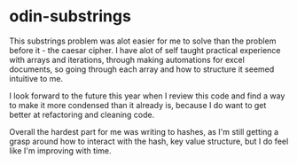 # odin-substrings

This substrings problem was alot easier for me to solve than the problem before it - the caesar cipher. I have alot of self taught practical experience with arrays and iterations, through making automations for excel documents, so going through each array and how to structure it seemed intuitive to me.

I look forward to the future this year when I review this code and find a way to make it more condensed than it already is, because I do want to get better at refactoring and cleaning code.

Overall the hardest part for me was writing to hashes, as I'm still getting a grasp around how to interact with the hash, key value structure, but I do feel like I'm improving with time.